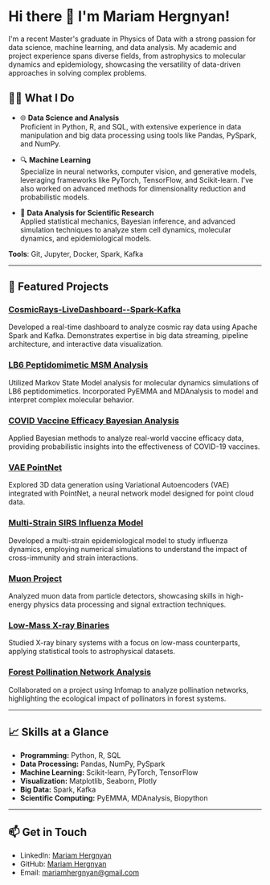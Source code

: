 # Hi there 👋 I'm Mariam Hergnyan!

I'm a recent Master's graduate in Physics of Data with a strong passion for data science, machine learning, and data analysis. My academic and project experience spans diverse fields, from astrophysics to molecular dynamics and epidemiology, showcasing the versatility of data-driven approaches in solving complex problems.

## 👨‍💻 What I Do
- 🌐 **Data Science and Analysis**  
  Proficient in Python, R, and SQL, with extensive experience in data manipulation and big data processing using tools like Pandas, PySpark, and NumPy.
  
- 🔍 **Machine Learning**  
  Specialize in neural networks, computer vision, and generative models, leveraging frameworks like PyTorch, TensorFlow, and Scikit-learn. I've also worked on advanced methods for dimensionality reduction and probabilistic models.
  
- 🧬 **Data Analysis for Scientific Research**  
  Applied statistical mechanics, Bayesian inference, and advanced simulation techniques to analyze stem cell dynamics, molecular dynamics, and epidemiological models.

**Tools**: Git, Jupyter, Docker, Spark, Kafka

---

## 🔬 Featured Projects

### [CosmicRays-LiveDashboard--Spark-Kafka](https://github.com/aidinattar/CosmicRays-LiveDashboard--Spark-Kafka)  
Developed a real-time dashboard to analyze cosmic ray data using Apache Spark and Kafka. Demonstrates expertise in big data streaming, pipeline architecture, and interactive data visualization.

### [LB6 Peptidomimetic MSM Analysis](https://github.com/mariamhergnyan/LB6_Peptidomimetic_MSM_Analysis)  
Utilized Markov State Model analysis for molecular dynamics simulations of LB6 peptidomimetics. Incorporated PyEMMA and MDAnalysis to model and interpret complex molecular behavior.

### [COVID Vaccine Efficacy Bayesian Analysis](https://github.com/mariamhergnyan/COVID_Vaccine_Efficacy_Bayesian)  
Applied Bayesian methods to analyze real-world vaccine efficacy data, providing probabilistic insights into the effectiveness of COVID-19 vaccines.

### [VAE PointNet](https://github.com/mariamhergnyan/VAE_PointNet)  
Explored 3D data generation using Variational Autoencoders (VAE) integrated with PointNet, a neural network model designed for point cloud data.

### [Multi-Strain SIRS Influenza Model](https://github.com/mariamhergnyan/multistrainsirs-influenza)  
Developed a multi-strain epidemiological model to study influenza dynamics, employing numerical simulations to understand the impact of cross-immunity and strain interactions.

### [Muon Project](https://github.com/mariamhergnyan/Muon_Project)  
Analyzed muon data from particle detectors, showcasing skills in high-energy physics data processing and signal extraction techniques.

### [Low-Mass X-ray Binaries](https://github.com/mariamhergnyan/Low-Mass-X-ray-Binaries)  
Studied X-ray binary systems with a focus on low-mass counterparts, applying statistical tools to astrophysical datasets.

### [Forest Pollination Network Analysis](https://github.com/jjackson1994/Infomap_for_Ashu_Forest_Pollination_Network)  
Collaborated on a project using Infomap to analyze pollination networks, highlighting the ecological impact of pollinators in forest systems.

---

## 📈 Skills at a Glance
- **Programming:** Python, R, SQL  
- **Data Processing:** Pandas, NumPy, PySpark  
- **Machine Learning:** Scikit-learn, PyTorch, TensorFlow  
- **Visualization:** Matplotlib, Seaborn, Plotly  
- **Big Data:** Spark, Kafka  
- **Scientific Computing:** PyEMMA, MDAnalysis, Biopython  

---

## 📫 Get in Touch
- LinkedIn: [Mariam Hergnyan](https://www.linkedin.com/in/mariam-hergnyan-60934a214/)  
- GitHub: [Mariam Hergnyan](https://github.com/mariamhergnyan)  
- Email: mariamhergnyan@gmail.com  
